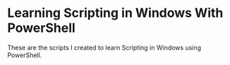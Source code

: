 # Learning Scripting in Windows With PowerShell

These are the scripts I created to learn Scripting in Windows using PowerShell.
